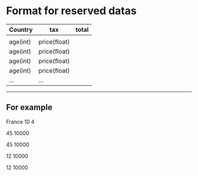 # Format for reserved datas


| Country  | tax          | total |
| -------- | ------------ | ----- |
|          |              |
| age(int) | price(float) |
| age(int) | price(float) |
| age(int) | price(float) |
| age(int) | price(float) |
| ...      | ...          |

---

## For example

France 10 4

45 10000

45 10000

12 10000

12 10000
